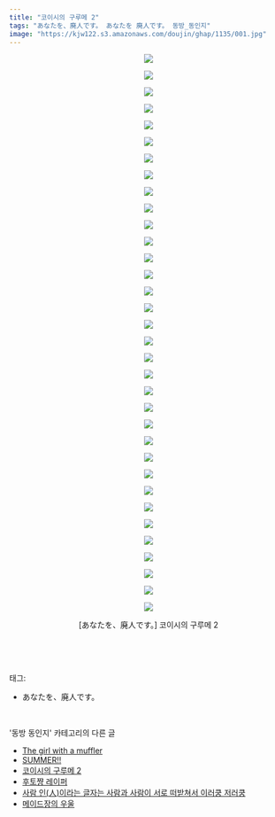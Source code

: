 ```yaml
---
title: "코이시의 구루메 2"
tags: "あなたを、廃人です。 あなたを 廃人です。 동방_동인지"
image: "https://kjw122.s3.amazonaws.com/doujin/ghap/1135/001.jpg"
---
```

<div class="article">
<p style="text-align: center; clear: none; float: none;"><img src="{{ site.imgserver5 }}/ghap/1135/001.jpg"/></p>
<p style="text-align: center; clear: none; float: none;"><img src="{{ site.imgserver5 }}/ghap/1135/002.jpg"/></p>
<p style="text-align: center; clear: none; float: none;"><img src="{{ site.imgserver5 }}/ghap/1135/003.jpg"/></p>
<p style="text-align: center; clear: none; float: none;"><img src="{{ site.imgserver5 }}/ghap/1135/004.jpg"/></p>
<p style="text-align: center; clear: none; float: none;"><img src="{{ site.imgserver5 }}/ghap/1135/005.jpg"/></p>
<p style="text-align: center; clear: none; float: none;"><img src="{{ site.imgserver5 }}/ghap/1135/006.jpg"/></p>
<p style="text-align: center; clear: none; float: none;"><img src="{{ site.imgserver5 }}/ghap/1135/007.jpg"/></p>
<p style="text-align: center; clear: none; float: none;"><img src="{{ site.imgserver5 }}/ghap/1135/008.jpg"/></p>
<p style="text-align: center; clear: none; float: none;"><img src="{{ site.imgserver5 }}/ghap/1135/009.jpg"/></p>
<p style="text-align: center; clear: none; float: none;"><img src="{{ site.imgserver5 }}/ghap/1135/010.jpg"/></p>
<p style="text-align: center; clear: none; float: none;"><img src="{{ site.imgserver5 }}/ghap/1135/011.jpg"/></p>
<p style="text-align: center; clear: none; float: none;"><img src="{{ site.imgserver5 }}/ghap/1135/012.jpg"/></p>
<p style="text-align: center; clear: none; float: none;"><img src="{{ site.imgserver5 }}/ghap/1135/013.jpg"/></p>
<p style="text-align: center; clear: none; float: none;"><img src="{{ site.imgserver5 }}/ghap/1135/014.jpg"/></p>
<p style="text-align: center; clear: none; float: none;"><img src="{{ site.imgserver5 }}/ghap/1135/015.jpg"/></p>
<p style="text-align: center; clear: none; float: none;"><img src="{{ site.imgserver5 }}/ghap/1135/016.jpg"/></p>
<p style="text-align: center; clear: none; float: none;"><img src="{{ site.imgserver5 }}/ghap/1135/017.jpg"/></p>
<p style="text-align: center; clear: none; float: none;"><img src="{{ site.imgserver5 }}/ghap/1135/018.jpg"/></p>
<p style="text-align: center; clear: none; float: none;"><img src="{{ site.imgserver5 }}/ghap/1135/019.jpg"/></p>
<p style="text-align: center; clear: none; float: none;"><img src="{{ site.imgserver5 }}/ghap/1135/020.jpg"/></p>
<p style="text-align: center; clear: none; float: none;"><img src="{{ site.imgserver5 }}/ghap/1135/021.jpg"/></p>
<p style="text-align: center; clear: none; float: none;"><img src="{{ site.imgserver5 }}/ghap/1135/022.jpg"/></p>
<p style="text-align: center; clear: none; float: none;"><img src="{{ site.imgserver5 }}/ghap/1135/023.jpg"/></p>
<p style="text-align: center; clear: none; float: none;"><img src="{{ site.imgserver5 }}/ghap/1135/024.jpg"/></p>
<p style="text-align: center; clear: none; float: none;"><img src="{{ site.imgserver5 }}/ghap/1135/025.jpg"/></p>
<p style="text-align: center; clear: none; float: none;"><img src="{{ site.imgserver5 }}/ghap/1135/026.jpg"/></p>
<p style="text-align: center; clear: none; float: none;"><img src="{{ site.imgserver5 }}/ghap/1135/027.jpg"/></p>
<p style="text-align: center; clear: none; float: none;"><img src="{{ site.imgserver5 }}/ghap/1135/028.jpg"/></p>
<p style="text-align: center; clear: none; float: none;"><img src="{{ site.imgserver5 }}/ghap/1135/029.jpg"/></p>
<p style="text-align: center; clear: none; float: none;"><img src="{{ site.imgserver5 }}/ghap/1135/030.jpg"/></p>
<p style="text-align: center; clear: none; float: none;"><img src="{{ site.imgserver5 }}/ghap/1135/031.jpg"/></p>
<p style="text-align: center; clear: none; float: none;"><img src="{{ site.imgserver5 }}/ghap/1135/032.jpg"/></p>
<p style="text-align: center; clear: none; float: none;"><img src="{{ site.imgserver5 }}/ghap/1135/033.jpg"/></p>
<p style="text-align: center; clear: none; float: none;"><img src="{{ site.imgserver5 }}/ghap/1135/034.jpg"/></p>
<p style="text-align: center; clear: none; float: none;">[あなたを、廃人です。] 코이시의 구루메 2</p>
<p><br/></p>
</div><br/>
<div class="tagTrail">
<p>태그: </p>
<ul>
<li>あなたを、廃人です。</li>
</ul>
</div><br/>
<div class="another">
<p>'동방 동인지' 카테고리의 다른 글</p>
<ul>
<li><a href="/ghap_1137">The girl with a muffler</a></li>
<li><a href="/ghap_1136">SUMMER!!</a></li>
<li><a href="/ghap_1135">코이시의 구루메 2</a></li>
<li><a href="/ghap_1134">후토쨩 레이퍼</a></li>
<li><a href="/ghap_1133">사람 인(人)이라는 글자는 사람과 사람이 서로 떠받쳐서 이러쿵 저러쿵</a></li>
<li><a href="/ghap_1131">메이드장의 우울</a></li>
</ul>
</div><br/>
<div class="cb_module cb_fluid">
<div class="cb_wrt cb_profile">
</div><!-- commentList close -->
</div><br/>
